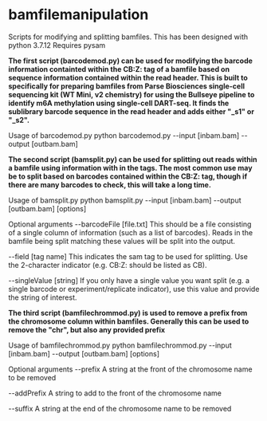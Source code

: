 # bamfilemanipulation
Scripts for modifying and splitting bamfiles.
This has been designed with python 3.7.12
Requires pysam

**The first script (barcodemod.py) can be used for modifying the barcode information containted within the CB:Z: tag of a bamfile based on sequence information contained within the read header. This is built to specifically for preparing bamfiles from Parse Biosciences single-cell sequencing kit (WT Mini, v2 chemistry) for using the Bullseye pipeline to identify m6A methylation using single-cell DART-seq. It finds the sublibrary barcode sequence in the read header and adds either "_s1" or "_s2".**

Usage of barcodemod.py
python barcodemod.py --input [inbam.bam] --output [outbam.bam]


**The second script (bamsplit.py) can be used for splitting out reads within a bamfile using information with in the tags. The most common use may be to split based on barcodes contained within the CB:Z: tag, though if there are many barcodes to check, this will take a long time.**

Usage of bamsplit.py
python bamsplit.py --input [inbam.bam] --output [outbam.bam] [options]

Optional arguments
--barcodeFile [file.txt]
This should be a file consisting of a single column of information (such as a list of barcodes). Reads in the bamfile being split matching these values will be split into the output.

--field [tag name]
This indicates the sam tag to be used for splitting. Use the 2-character indicator (e.g. CB:Z: should be listed as CB).

--singleValue [string]
If you only have a single value you want split (e.g. a single barcode or experiment/replicate indicator), use this value and provide the string of interest.

**The third script (bamfilechrommod.py) is used to remove a prefix from the chromosome column within bamfiles. Generally this can be used to remove the "chr", but also any provided prefix**

Usage of bamfilechrommod.py
python bamfilechrommod.py --input [inbam.bam] --output [outbam.bam] [options]

Optional arguments
--prefix A string at the front of the chromosome name to be removed

--addPrefix A string to add to the front of the chromosome name

--suffix A string at the end of the chromosome name to be removed
